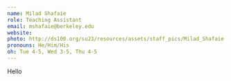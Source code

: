 ```yaml
---
name: Milad Shafaie
role: Teaching Assistant
email: mshafaie@berkeley.edu
website: 
photo: http://ds100.org/su23/resources/assets/staff_pics/Milad_Shafaie.jpg
pronouns: He/Him/His
oh: Tue 4-5, Wed 3-5, Thu 4-5
---
```

Hello
